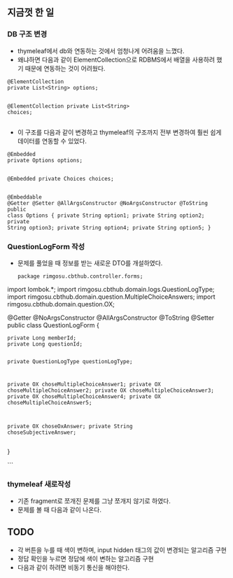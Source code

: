 <h2 id="지금껏-한-일">지금껏 한 일</h2>
<h3 id="db-구조-변경">DB 구조 변경</h3>
<ul>
<li>thymeleaf에서 db와 연동하는 것에서 엄청나게 어려움을 느꼈다.</li>
<li>왜냐하면 다음과 같이 ElementCollection으로 RDBMS에서 배열을 사용하려 했기 때문에 연동하는 것이 어려웠다.</li>
</ul>
<pre><code>@ElementCollection
private List&lt;String&gt; options;

@ElementCollection
private List&lt;String&gt; choices;</code></pre><ul>
<li>이 구조를 다음과 같이 변경하고 thymeleaf의 구조까지 전부 변경하여 훨씬 쉽게 데이터를 연동할 수 있었다.</li>
</ul>
<pre><code>@Embedded
private Options options;

@Embedded
private Choices choices;</code></pre><pre><code>@Embeddable
@Getter @Setter @AllArgsConstructor @NoArgsConstructor @ToString
public class Options {
    private String option1;
    private String option2;
    private String option3;
    private String option4;
    private String option5;
}
</code></pre><h3 id="questionlogform-작성">QuestionLogForm 작성</h3>
<ul>
<li>문제를 풀었을 때 정보를 받는 새로운 DTO를 개설하였다.<pre><code>package rimgosu.cbthub.controller.forms;
</code></pre></li>
</ul>
<p>import lombok.*;
import rimgosu.cbthub.domain.logs.QuestionLogType;
import rimgosu.cbthub.domain.question.MultipleChoiceAnswers;
import rimgosu.cbthub.domain.question.OX;</p>
<p>@Getter
@NoArgsConstructor
@AllArgsConstructor
@ToString
@Setter
public class QuestionLogForm {</p>
<pre><code>private Long memberId;
private Long questionId;

private QuestionLogType questionLogType;

private OX choseMultipleChoiceAnswer1;
private OX choseMultipleChoiceAnswer2;
private OX choseMultipleChoiceAnswer3;
private OX choseMultipleChoiceAnswer4;
private OX choseMultipleChoiceAnswer5;

private OX choseOxAnswer;
private String choseSubjectiveAnswer;</code></pre><p>}</p>
<p>```</p>
<h3 id="thymeleaf-새로작성">thymeleaf 새로작성</h3>
<ul>
<li>기존 fragment로 쪼개진 문제를 그냥 쪼개지 않기로 하였다.</li>
<li>문제를 볼 때 다음과 같이 나온다.
<img alt="" src="https://velog.velcdn.com/images/rimgosu/post/280f7d3e-57d7-44a2-8380-3c3c09fa897a/image.png" /></li>
</ul>
<h2 id="todo">TODO</h2>
<ul>
<li>각 버튼을 누를 때 색이 변하며, input hidden 태그의 값이 변경되는 알고리즘 구현</li>
<li>정답 확인을 누르면 정답에 색이 변하는 알고리즘 구현</li>
<li>다음과 같이 하려면 비동기 통신을 해야한다.</li>
</ul>